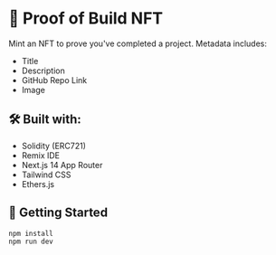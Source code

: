# 🧾 Proof of Build NFT

Mint an NFT to prove you've completed a project. Metadata includes:
- Title
- Description
- GitHub Repo Link
- Image

## 🛠 Built with:
- Solidity (ERC721)
- Remix IDE
- Next.js 14 App Router
- Tailwind CSS
- Ethers.js

## 🚀 Getting Started

```bash
npm install
npm run dev
